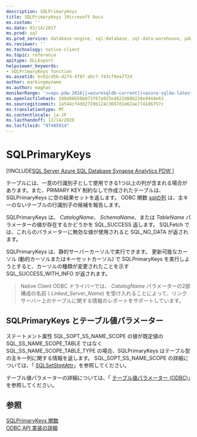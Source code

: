 ```yaml
---
description: SQLPrimaryKeys
title: SQLPrimaryKeys |Microsoft Docs
ms.custom: ''
ms.date: 03/14/2017
ms.prod: sql
ms.prod_service: database-engine, sql-database, sql-data-warehouse, pdw
ms.reviewer: ''
ms.technology: native-client
ms.topic: reference
apitype: DLLExport
helpviewer_keywords:
- SQLPrimaryKeys function
ms.assetid: bc61cd5b-d2f4-4f87-abc7-743cf9ea772d
author: markingmyname
ms.author: maghan
monikerRange: '>=aps-pdw-2016||=azuresqldb-current||=azure-sqldw-latest||>=sql-server-2016||>=sql-server-linux-2017||=azuresqldb-mi-current'
ms.openlocfilehash: 2d8d86b56b073f67a925e4822d88b228e9444e63
ms.sourcegitcommit: 1a544cf4dd2720b124c3697d1e62ae7741db757c
ms.translationtype: MT
ms.contentlocale: ja-JP
ms.lasthandoff: 12/14/2020
ms.locfileid: "97485014"
---
```

# <a name="sqlprimarykeys"></a>SQLPrimaryKeys
[!INCLUDE[SQL Server Azure SQL Database Synapse Analytics PDW ](../../includes/applies-to-version/sql-asdb-asdbmi-asa-pdw.md)]

  テーブルには、一意の行識別子として使用できる1つ以上の列が含まれる場合があります。また、PRIMARY KEY 制約なしで作成されたテーブルは、SQLPrimaryKeys に空の結果セットを返します。 ODBC 関数 [sqlの列](../../relational-databases/native-client-odbc-api/sqlspecialcolumns.md) は、主キーのないテーブルの行識別子の候補を報告します。  
  
 SQLPrimaryKeys は、 *CatalogName*、 *SchemaName*、または *TableName* パラメーターの値が存在するかどうかを SQL_SUCCESS 返します。 SQLFetch では、これらのパラメーターに無効な値が使用されると SQL_NO_DATA が返されます。  
  
 SQLPrimaryKeys は、静的サーバーカーソルで実行できます。 更新可能なカーソル (動的カーソルまたはキーセットカーソル) で SQLPrimaryKeys を実行しようとすると、カーソルの種類が変更されたことを示す SQL_SUCCESS_WITH_INFO が返されます。  
  
 > Native Client ODBC ドライバーでは、 *CatalogName* パラメーターの2部構成の名前 ( *Linked_Server_Name*) を受け入れることによって、リンクサーバー上のテーブルに関する情報のレポートをサポートしています。  
  
## <a name="sqlprimarykeys-and-table-valued-parameters"></a>SQLPrimaryKeys とテーブル値パラメーター  
 ステートメント属性 SQL_SOPT_SS_NAME_SCOPE の値が既定値の SQL_SS_NAME_SCOPE_TABLE ではなく SQL_SS_NAME_SCOPE_TABLE_TYPE の場合、SQLPrimaryKeys はテーブル型の主キー列に関する情報を返します。 SQL_SOPT_SS_NAME_SCOPE の詳細については、「 [SQLSetStmtAttr](../../relational-databases/native-client-odbc-api/sqlsetstmtattr.md)」を参照してください。  
  
 テーブル値パラメーターの詳細については、「 [テーブル値パラメーター &#40;ODBC&#41;](../../relational-databases/native-client-odbc-table-valued-parameters/table-valued-parameters-odbc.md)」を参照してください。  
  
## <a name="see-also"></a>参照  
 [SQLPrimaryKeys 関数](../../odbc/reference/syntax/sqlprimarykeys-function.md)   
 [ODBC API 実装の詳細](../../relational-databases/native-client-odbc-api/odbc-api-implementation-details.md)  
  
